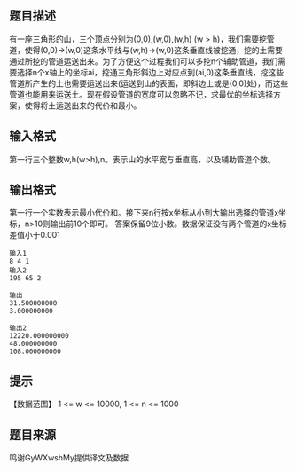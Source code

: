 


## 题目描述
有一座三角形的山，三个顶点分别为(0,0),(w,0),(w,h) (w > h)，我们需要挖管道，使得(0,0)->(w,0)这条水平线与(w,h)->(w,0)这条垂直线被挖通，挖的土需要通过所挖的管道运送出来。为了方便这个过程我们可以多挖n个辅助管道，我们需要选择n个x轴上的坐标ai，挖通三角形斜边上对应点到(ai,0)这条垂直线，挖这些管道所产生的土也需要运送出来(运送到山的表面，即斜边上或是(0,0)处)，而这些管道也能用来运送土。现在假设管道的宽度可以忽略不记，求最优的坐标选择方案，使得将土运送出来的代价和最小。
## 输入格式
第一行三个整数w,h(w>h),n。表示山的水平宽与垂直高，以及辅助管道个数。
## 输出格式
第一行一个实数表示最小代价和。接下来n行按x坐标从小到大输出选择的管道x坐标，n>10则输出前10个即可。
答案保留9位小数。数据保证没有两个管道的x坐标差值小于0.001

```input1
输入1
8 4 1
输入2
195 65 2

```
```output1
输出
31.500000000
3.000000000

输出2
12220.000000000
48.000000000
108.000000000
```

## 提示
【数据范围】
1 <= w <= 10000, 1 <= n <= 1000
## 题目来源
鸣谢GyWXwshMy提供译文及数据


